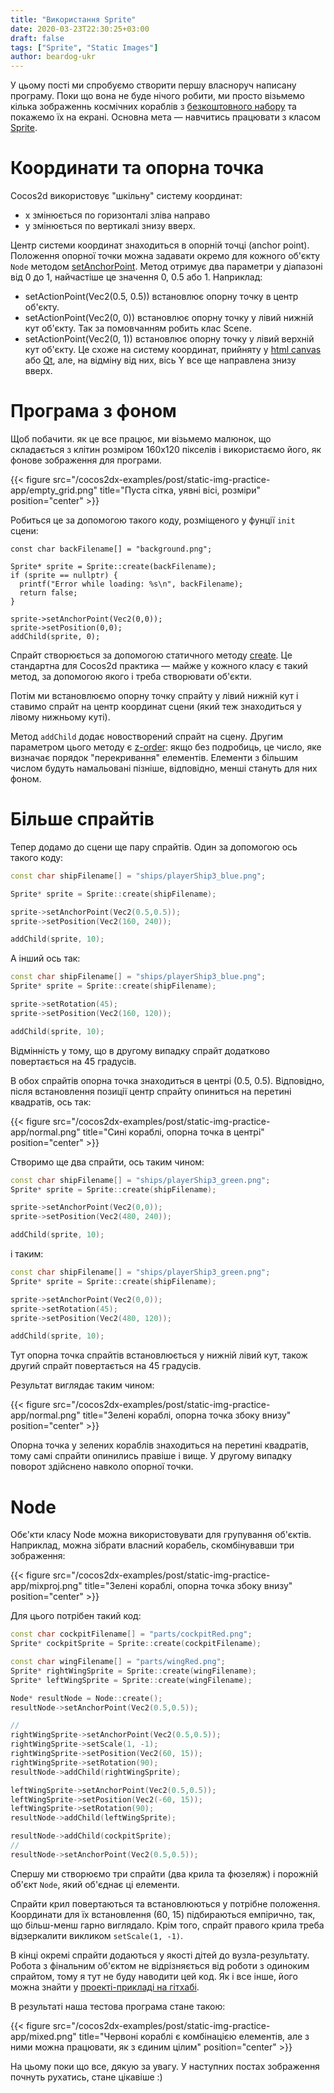 ```yaml
---
title: "Використання Sprite"
date: 2020-03-23T22:30:25+03:00
draft: false
tags: ["Sprite", "Static Images"]
author: beardog-ukr
---
```


У цьому пості ми спробуємо створити першу власноруч написану програму. Поки що вона не буде нічого робити, ми просто візьмемо кілька зображеннь космічних кораблів з [безкоштовного набору](https://www.kenney.nl/assets/space-shooter-redux) та покажемо їх на екрані. Основна мета — навчитись працювати з класом [Sprite](https://docs.cocos2d-x.org/api-ref/cplusplus/v4x/d3/d5c/classcocos2d_1_1_sprite.html).


# Координати та опорна точка

Cocos2d використовує "шкільну" систему координат:
* x змінюється по горизонталі зліва направо
* y змінюється по вертикалі знизу вверх.

Центр системи координат знаходиться в опорній точці (anchor point). Положення опорної точки можна задавати окремо для кожного об'єкту `Node` методом [setAnchorPoint](https://docs.cocos2d-x.org/api-ref/cplusplus/v4x/d3/d82/classcocos2d_1_1_node.html#abf77210f31f01d0f564600c94c90e2be). Метод отримує два параметри у діапазоні від 0 до 1, найчастіше це значення 0, 0.5 або 1. Наприклад:
* setActionPoint(Vec2(0.5, 0.5)) встановлює опорну точку в центр об'єкту.
* setActionPoint(Vec2(0, 0)) встановлює опорну точку у лівий нижній кут об'єкту. Так за помовчанням робить клас Scene.
* setActionPoint(Vec2(0, 1)) встановлює опорну точку у лівий верхній кут об'єкту. Це схоже на систему координат, прийняту у [html canvas](https://www.w3schools.com/graphics/canvas_coordinates.asp) або [Qt](https://doc.qt.io/archives/qt-4.8/coordsys.html), але, на відміну від них, вісь Y все ще направлена знизу вверх.

# Програма з фоном

Щоб побачити. як це все працює, ми візьмемо малюнок, що складається з клітин розміром 160х120 пікселів і використаємо його, як фонове зображення для програми.

{{< figure src="/cocos2dx-examples/post/static-img-practice-app/empty_grid.png" title="Пуста сітка, уявні вісі, розміри" position="center" >}}

Робиться це за допомогою такого коду, розміщеного у фунції `init` сцени:
```
const char backFilename[] = "background.png";

Sprite* sprite = Sprite::create(backFilename);
if (sprite == nullptr) {
  printf("Error while loading: %s\n", backFilename);
  return false;
}

sprite->setAnchorPoint(Vec2(0,0));
sprite->setPosition(0,0);
addChild(sprite, 0);
```

Спрайт створюється за допомогою статичного методу [create](https://docs.cocos2d-x.org/api-ref/cplusplus/v4x/d3/d5c/classcocos2d_1_1_sprite.html#a3f75a553fe02f3de82042e81b76da010). Це стандартна для Cocos2d практика — майже у кожного класу є такий метод, за допомогою якого і треба створювати об'єкти.

Потім ми встановлюємо опорну точку спрайту у лівий нижній кут і ставимо спрайт на центр координат сцени (який теж знаходиться у лівому нижньому куті).

Метод `addChild` додає новостворений спрайт на сцену. Другим параметром цього методу є [z-order](https://docs.cocos2d-x.org/cocos2d-x/v4/en/basic_concepts/scene.html): якщо без подробиць, це число, яке визначає порядок "перекривання" елементів. Елементи з більшим числом будуть намальовані пізніше, відповідно, менші стануть для них фоном.

# Більше спрайтів

Тепер додамо до сцени ще пару спрайтів. Один за допомогою ось такого коду:
```cpp
const char shipFilename[] = "ships/playerShip3_blue.png";

Sprite* sprite = Sprite::create(shipFilename);

sprite->setAnchorPoint(Vec2(0.5,0.5));
sprite->setPosition(Vec2(160, 240));

addChild(sprite, 10);
```
А інший ось так:
```cpp
const char shipFilename[] = "ships/playerShip3_blue.png";
Sprite* sprite = Sprite::create(shipFilename);

sprite->setRotation(45);
sprite->setPosition(Vec2(160, 120));

addChild(sprite, 10);
```

Відмінність у тому, що в другому випадку спрайт додатково повертається на 45 градусів.

В обох спрайтів опорна точка знаходиться в центрі (0.5, 0.5). Відповідно, після встановлення позиції центр спрайту опиниться на перетині квадратів, ось так:

{{< figure src="/cocos2dx-examples/post/static-img-practice-app/normal.png" title="Сині кораблі, опорна точка в центрі" position="center" >}}

Створимо ще два спрайти, ось таким чином:
```cpp
const char shipFilename[] = "ships/playerShip3_green.png";
Sprite* sprite = Sprite::create(shipFilename);

sprite->setAnchorPoint(Vec2(0,0));
sprite->setPosition(Vec2(480, 240));

addChild(sprite, 10);

```
і таким:
```cpp
const char shipFilename[] = "ships/playerShip3_green.png";
Sprite* sprite = Sprite::create(shipFilename);

sprite->setAnchorPoint(Vec2(0,0));
sprite->setRotation(45);
sprite->setPosition(Vec2(480, 120));

addChild(sprite, 10);
```

Тут опорна точка спрайтів встановлюється у нижній лівий кут, також другий спрайт повертається на 45 градусів.

Результат виглядає таким чином:

{{< figure src="/cocos2dx-examples/post/static-img-practice-app/normal.png" title="Зелені кораблі, опорна точка збоку внизу" position="center" >}}

Опорна точка у зелених кораблів знаходиться на перетині квадратів, тому самі спрайти опинились правіше і вище. У другому випадку поворот здійснено навколо опорної точки.

# Node

Обє'кти класу Node можна використовувати для групування об'єктів. Наприклад, можна зібрати власний корабель, скомбінувавши три зображення:

{{< figure src="/cocos2dx-examples/post/static-img-practice-app/mixproj.png" title="Зелені кораблі, опорна точка збоку внизу" position="center" >}}

Для цього потрібен такий код:
```cpp
const char cockpitFilename[] = "parts/cockpitRed.png";
Sprite* cockpitSprite = Sprite::create(cockpitFilename);

const char wingFilename[] = "parts/wingRed.png";
Sprite* rightWingSprite = Sprite::create(wingFilename);
Sprite* leftWingSprite = Sprite::create(wingFilename);

Node* resultNode = Node::create();
resultNode->setAnchorPoint(Vec2(0.5,0.5));

//
rightWingSprite->setAnchorPoint(Vec2(0.5,0.5));
rightWingSprite->setScale(1, -1);
rightWingSprite->setPosition(Vec2(60, 15));
rightWingSprite->setRotation(90);
resultNode->addChild(rightWingSprite);

leftWingSprite->setAnchorPoint(Vec2(0.5,0.5));
leftWingSprite->setPosition(Vec2(-60, 15));
leftWingSprite->setRotation(90);
resultNode->addChild(leftWingSprite);

resultNode->addChild(cockpitSprite);
//
resultNode->setAnchorPoint(Vec2(0.5,0.5));
```
Спершу ми створюємо три спрайти (два крила та фюзеляж) і порожній об'єкт `Node`, який об'єднає ці елементи.

Спрайти крил повертаються та встановлюються у потрібне положення. Координати для їх встановлення (60, 15) підбираються емпірично, так, що більш-менш гарно виглядало. Крім того, спрайт правого крила треба відзеркалити викликом `setScale(1, -1)`.

В кінці окремі спрайти додаються у якості дітей до вузла-результату. Робота з фінальним об'єктом не відрізняється від роботи з одиноким спрайтом, тому я тут не буду наводити цей код. Як і все інше, його можна знайти у [проекті-прикладі на гітхабі](https://github.com/beardog-ukr/cocos2dx-examples/blob/master/examples/StaticSprites/Classes/StaticSpritesScene.cpp).

В результаті наша тестова програма стане такою:

{{< figure src="/cocos2dx-examples/post/static-img-practice-app/mixed.png" title="Червоні кораблі є комбінацією елементів, але з ними можна працювати, як з єдиним цілим" position="center" >}}

На цьому поки що все, дякую за увагу. У наступних постах зображення почнуть рухатись, стане цікавіше :)

